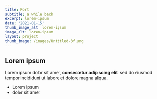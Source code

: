 ```yaml
---
title: Port
subtitle: a while back
excerpt: lorem-ipsum
date: '2021-01-15'
thumb_image_alt: lorem-ipsum
image_alt: lorem-ipsum
layout: project
thumb_image: /images/Untitled-3f.png
---
```

## Lorem ipsum

Lorem ipsum dolor sit amet, **consectetur adipiscing elit**, sed do eiusmod tempor incididunt ut labore et dolore magna aliqua.

- Lorem ipsum
- dolor sit amet